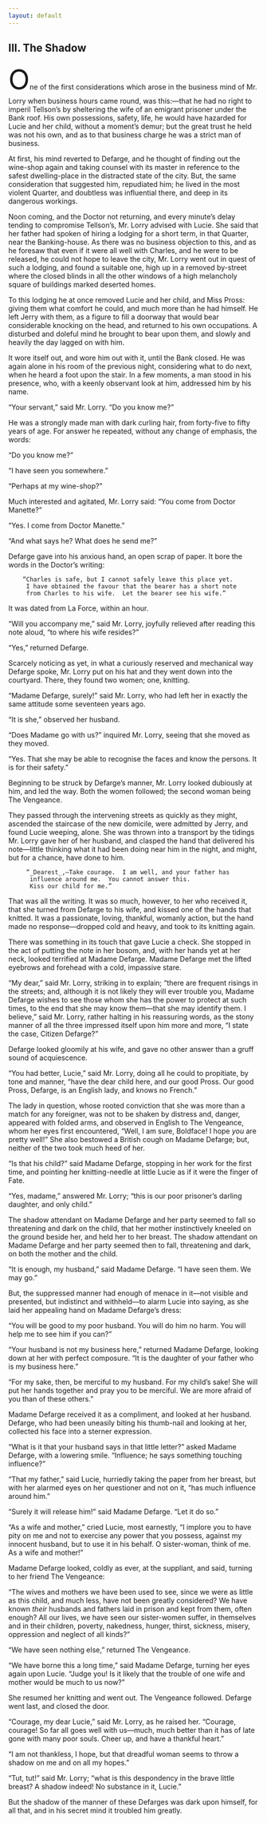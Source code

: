 ```yaml
---
layout: default
---
```

## III. The Shadow

<span class="dropcap" style="font-size: 4.00em">O</span>ne of the first considerations which arose in the business mind of Mr. Lorry when business hours came round, was this:—that he had no right to imperil Tellson’s by sheltering the wife of an emigrant prisoner under the Bank roof. His own possessions, safety, life, he would have hazarded for Lucie and her child, without a moment’s demur; but the great trust he held was not his own, and as to that business charge he was a strict man of business.

At first, his mind reverted to Defarge, and he thought of finding out the wine-shop again and taking counsel with its master in reference to the safest dwelling-place in the distracted state of the city. But, the same consideration that suggested him, repudiated him; he lived in the most violent Quarter, and doubtless was influential there, and deep in its dangerous workings.

Noon coming, and the Doctor not returning, and every minute’s delay tending to compromise Tellson’s, Mr. Lorry advised with Lucie. She said that her father had spoken of hiring a lodging for a short term, in that Quarter, near the Banking-house. As there was no business objection to this, and as he foresaw that even if it were all well with Charles, and he were to be released, he could not hope to leave the city, Mr. Lorry went out in quest of such a lodging, and found a suitable one, high up in a removed by-street where the closed blinds in all the other windows of a high melancholy square of buildings marked deserted homes.

To this lodging he at once removed Lucie and her child, and Miss Pross: giving them what comfort he could, and much more than he had himself. He left Jerry with them, as a figure to fill a doorway that would bear considerable knocking on the head, and returned to his own occupations. A disturbed and doleful mind he brought to bear upon them, and slowly and heavily the day lagged on with him.

It wore itself out, and wore him out with it, until the Bank closed. He was again alone in his room of the previous night, considering what to do next, when he heard a foot upon the stair. In a few moments, a man stood in his presence, who, with a keenly observant look at him, addressed him by his name.

“Your servant,” said Mr. Lorry. “Do you know me?”

He was a strongly made man with dark curling hair, from forty-five to fifty years of age. For answer he repeated, without any change of emphasis, the words:

“Do you know me?”

“I have seen you somewhere.”

“Perhaps at my wine-shop?”

Much interested and agitated, Mr. Lorry said: “You come from Doctor Manette?”

“Yes. I come from Doctor Manette.”

“And what says he? What does he send me?”

Defarge gave into his anxious hand, an open scrap of paper. It bore the words in the Doctor’s writing:

```text
    “Charles is safe, but I cannot safely leave this place yet.
     I have obtained the favour that the bearer has a short note
     from Charles to his wife.  Let the bearer see his wife.”
```

It was dated from La Force, within an hour.

“Will you accompany me,” said Mr. Lorry, joyfully relieved after reading this note aloud, “to where his wife resides?”

“Yes,” returned Defarge.

Scarcely noticing as yet, in what a curiously reserved and mechanical way Defarge spoke, Mr. Lorry put on his hat and they went down into the courtyard. There, they found two women; one, knitting.

“Madame Defarge, surely!” said Mr. Lorry, who had left her in exactly the same attitude some seventeen years ago.

“It is she,” observed her husband.

“Does Madame go with us?” inquired Mr. Lorry, seeing that she moved as they moved.

“Yes. That she may be able to recognise the faces and know the persons. It is for their safety.”

Beginning to be struck by Defarge’s manner, Mr. Lorry looked dubiously at him, and led the way. Both the women followed; the second woman being The Vengeance.

They passed through the intervening streets as quickly as they might, ascended the staircase of the new domicile, were admitted by Jerry, and found Lucie weeping, alone. She was thrown into a transport by the tidings Mr. Lorry gave her of her husband, and clasped the hand that delivered his note—little thinking what it had been doing near him in the night, and might, but for a chance, have done to him.

```text
     “_Dearest_,—Take courage.  I am well, and your father has
      influence around me.  You cannot answer this.
      Kiss our child for me.”
 ```

That was all the writing. It was so much, however, to her who received it, that she turned from Defarge to his wife, and kissed one of the hands that knitted. It was a passionate, loving, thankful, womanly action, but the hand made no response—dropped cold and heavy, and took to its knitting again.

There was something in its touch that gave Lucie a check. She stopped in the act of putting the note in her bosom, and, with her hands yet at her neck, looked terrified at Madame Defarge. Madame Defarge met the lifted eyebrows and forehead with a cold, impassive stare.

“My dear,” said Mr. Lorry, striking in to explain; “there are frequent risings in the streets; and, although it is not likely they will ever trouble you, Madame Defarge wishes to see those whom she has the power to protect at such times, to the end that she may know them—that she may identify them. I believe,” said Mr. Lorry, rather halting in his reassuring words, as the stony manner of all the three impressed itself upon him more and more, “I state the case, Citizen Defarge?”

Defarge looked gloomily at his wife, and gave no other answer than a gruff sound of acquiescence.

“You had better, Lucie,” said Mr. Lorry, doing all he could to propitiate, by tone and manner, “have the dear child here, and our good Pross. Our good Pross, Defarge, is an English lady, and knows no French.”

The lady in question, whose rooted conviction that she was more than a match for any foreigner, was not to be shaken by distress and, danger, appeared with folded arms, and observed in English to The Vengeance, whom her eyes first encountered, “Well, I am sure, Boldface! I hope _you_ are pretty well!” She also bestowed a British cough on Madame Defarge; but, neither of the two took much heed of her.

“Is that his child?” said Madame Defarge, stopping in her work for the first time, and pointing her knitting-needle at little Lucie as if it were the finger of Fate.

“Yes, madame,” answered Mr. Lorry; “this is our poor prisoner’s darling daughter, and only child.”

The shadow attendant on Madame Defarge and her party seemed to fall so threatening and dark on the child, that her mother instinctively kneeled on the ground beside her, and held her to her breast. The shadow attendant on Madame Defarge and her party seemed then to fall, threatening and dark, on both the mother and the child.

“It is enough, my husband,” said Madame Defarge. “I have seen them. We may go.”

But, the suppressed manner had enough of menace in it—not visible and presented, but indistinct and withheld—to alarm Lucie into saying, as she laid her appealing hand on Madame Defarge’s dress:

“You will be good to my poor husband. You will do him no harm. You will help me to see him if you can?”

“Your husband is not my business here,” returned Madame Defarge, looking down at her with perfect composure. “It is the daughter of your father who is my business here.”

“For my sake, then, be merciful to my husband. For my child’s sake! She will put her hands together and pray you to be merciful. We are more afraid of you than of these others.”

Madame Defarge received it as a compliment, and looked at her husband. Defarge, who had been uneasily biting his thumb-nail and looking at her, collected his face into a sterner expression.

“What is it that your husband says in that little letter?” asked Madame Defarge, with a lowering smile. “Influence; he says something touching influence?”

“That my father,” said Lucie, hurriedly taking the paper from her breast, but with her alarmed eyes on her questioner and not on it, “has much influence around him.”

“Surely it will release him!” said Madame Defarge. “Let it do so.”

“As a wife and mother,” cried Lucie, most earnestly, “I implore you to have pity on me and not to exercise any power that you possess, against my innocent husband, but to use it in his behalf. O sister-woman, think of me. As a wife and mother!”

Madame Defarge looked, coldly as ever, at the suppliant, and said, turning to her friend The Vengeance:

“The wives and mothers we have been used to see, since we were as little as this child, and much less, have not been greatly considered? We have known _their_ husbands and fathers laid in prison and kept from them, often enough? All our lives, we have seen our sister-women suffer, in themselves and in their children, poverty, nakedness, hunger, thirst, sickness, misery, oppression and neglect of all kinds?”

“We have seen nothing else,” returned The Vengeance.

“We have borne this a long time,” said Madame Defarge, turning her eyes again upon Lucie. “Judge you! Is it likely that the trouble of one wife and mother would be much to us now?”

She resumed her knitting and went out. The Vengeance followed. Defarge went last, and closed the door.

“Courage, my dear Lucie,” said Mr. Lorry, as he raised her. “Courage, courage! So far all goes well with us—much, much better than it has of late gone with many poor souls. Cheer up, and have a thankful heart.”

“I am not thankless, I hope, but that dreadful woman seems to throw a shadow on me and on all my hopes.”

“Tut, tut!” said Mr. Lorry; “what is this despondency in the brave little breast? A shadow indeed! No substance in it, Lucie.”

But the shadow of the manner of these Defarges was dark upon himself, for all that, and in his secret mind it troubled him greatly.

